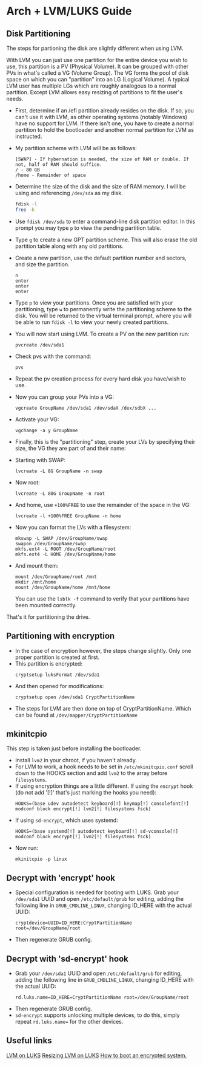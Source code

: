 # Arch + LVM/LUKS Guide

## Disk Partitioning

The steps for partioning the disk are slightly different when using LVM.

With LVM you can just use one partition for the entire device you wish to use, this partition is a PV (Physical Volume). It can be grouped with other PVs in what's called a VG (Volume Group). The VG forms the pool of disk space on which you can "partition" into an LG (Logical Volume). A typical LVM user has multiple LGs which are roughly analogous to a normal partition. Except LVM allows easy resizing of partitions to fit the user's needs.

- First, determine if an /efi partition already resides on the disk. If so, you can't use it with LVM, as other operating systems (notably Windows) have no support for LVM. If there isn't one, you have to create a normal partition to hold the bootloader and another normal partition for LVM as instructed.

- My partition scheme with LVM will be as follows:
  ```
  [SWAP] - If hybernation is needed, the size of RAM or double. If not, half of RAM should suffice.
  / - 80 GB
  /home - Remainder of space
  ```
- Determine the size of the disk and the size of RAM memory.
  I will be using and referencing `/dev/sda` as my disk.
  ```sh
  fdisk -l
  free -h
  ```
- Use `fdisk /dev/sda` to enter a command-line disk partition editor.
  In this prompt you may type `p` to view the pending partition table.
- Type `g` to create a new GPT partition scheme.
  This will also erase the old partition table along with any old partitions.
- Create a new partition, use the default partition number and sectors, and size the partition.
  ```
  n
  enter
  enter
  enter
  ```
- Type `p` to view your partitions.
  Once you are satisfied with your partitioning, type `w` to permanently write the partitioning scheme to the disk.
  You will be returned to the virtual terminal prompt, where you will be able to run `fdisk -l` to view your newly created partitions.
- You will now start using LVM. To create a PV on the new partition run:
  ```
  pvcreate /dev/sda1
  ```
- Check pvs with the command:
  ```
  pvs
  ```
- Repeat the pv creation process for every hard disk you have/wish to use.
- Now you can group your PVs into a VG:
  ```
  vgcreate GroupName /dev/sda1 /dev/sdaX /dex/sdbX ...
  ```
- Activate your VG:
  ```
  vgchange -a y GroupName
  ```
- Finally, this is the "partitioning" step, create your LVs by specifying their size, the VG they are part of and their name:
- Starting with SWAP:
  ```
  lvcreate -L 8G GroupName -n swap
  ```
- Now root:
  ```
  lvcreate -L 80G GroupName -n root
  ```
- And home, use `+100%FREE` to use the remainder of the space in the VG:
  ```
  lvcreate -l +100%FREE GroupName -n home
  ```
- Now you can format the LVs with a filesystem:
  ```
  mkswap -L SWAP /dev/GroupName/swap
  swapon /dev/GroupName/swap
  mkfs.ext4 -L ROOT /dev/GroupName/root
  mkfs.ext4 -L HOME /dev/GroupName/home
  ```
- And mount them:
  ```
  mount /dev/GroupName/root /mnt
  mkdir /mnt/home
  mount /dev/GroupName/home /mnt/home
  ```
  You can use the `lsblk -f` command to verify that your partitions have been mounted correctly.

That's it for partitioning the drive.

## Partitioning with encryption

- In the case of encryption however, the steps change slightly. Only one proper partition is created at first.
- This partition is encrypted:
  ```
  cryptsetup luksFormat /dev/sda1
  ```
- And then opened for modifications:
  ```
  cryptsetup open /dev/sda1 CryptPartitionName
  ```
- The steps for LVM are then done on top of CryptPartitionName. Which can be found at `/dev/mapper/CryptPartitionName`

## mkinitcpio

This step is taken just before installing the bootloader.

- Install `lvm2` in your chroot, if you haven't already.
- For LVM to work, a hook needs to be set in `/etc/mkinitcpio.conf` scroll down to the HOOKS section and add `lvm2` to the array before `filesystems`.
- If using encryption things are a little different. If using the `encrypt` hook (do not add '[!]' that's just marking the hooks you need):
  ```
  HOOKS=(base udev autodetect keyboard[!] keymap[!] consolefont[!] modconf block encrypt[!] lvm2[!] filesystems fsck)
  ```
- If using `sd-encrypt`, which uses systemd:
  ```
  HOOKS=(base systemd[!] autodetect keyboard[!] sd-vconsole[!] modconf block encrypt[!] lvm2[!] filesystems fsck)
  ```
- Now run:
  ```
  mkinitcpio -p linux
  ```

## Decrypt with 'encrypt' hook

- Special configuration is needed for booting with LUKS. Grab your `/dev/sda1` UUID and open `/etc/default/grub` for editing, adding the following line in `GRUB_CMDLINE_LINUX`, changing ID_HERE with the actual UUID:
  ```
  cryptdevice=UUID=ID_HERE:CryptPartitionName root=/dev/GroupName/root
  ```
- Then regenerate GRUB config.

## Decrypt with 'sd-encrypt' hook

- Grab your `/dev/sda1` UUID and open `/etc/default/grub` for editing, adding the following line in `GRUB_CMDLINE_LINUX`, changing ID_HERE with the actual UUID:
  ```
  rd.luks.name=ID_HERE=CryptPartitionName root=/dev/GroupName/root
  ```
- Then regenerate GRUB config.
- `sd-encrypt` supports unlocking multiple devices, to do this, simply repeat `rd.luks.name=` for the other devices.

## Useful links

[LVM on LUKS](https://wiki.archlinux.org/title/Dm-crypt/Encrypting_an_entire_system#LVM_on_LUKS)
[Resizing LVM on LUKS](https://wiki.archlinux.org/title/Resizing_LVM-on-LUKS)
[How to boot an encrypted system.](https://wiki.archlinux.org/title/Dm-crypt/System_configuration)
